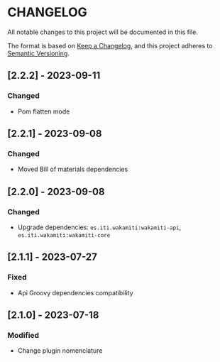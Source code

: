 # CHANGELOG

All notable changes to this project will be documented in this file.

The format is based on [Keep a Changelog][1],
and this project adheres to [Semantic Versioning][2].


## [2.2.2] - 2023-09-11

### Changed
- Pom flatten mode


## [2.2.1] - 2023-09-08

### Changed
- Moved Bill of materials dependencies


## [2.2.0] - 2023-09-08

### Changed
- Upgrade dependencies: `es.iti.wakamiti:wakamiti-api`, `es.iti.wakamiti:wakamiti-core`


## [2.1.1] - 2023-07-27

### Fixed

- Api Groovy dependencies compatibility


## [2.1.0] - 2023-07-18

### Modified

- Change plugin nomenclature


[1]: <https://keepachangelog.com/en/1.0.0/>
[2]: <https://semver.org>